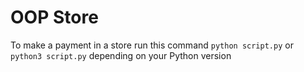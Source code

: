 # OOP Store

To make a payment in a store run this command `python script.py` or `python3 script.py` depending on your Python version
